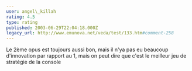 ```yaml
---
user: angel\_killah
rating: 4.5
type: rating
published: 2003-06-29T22:04:18.000Z
legacy_url: http://www.emunova.net/veda/test/133.htm#comment-258
---
```

Le 2ème opus est toujours aussi bon, mais il n'ya pas eu beaucoup d'innovation par rapport au 1, mais on peut dire que c'est le meilleur jeu de stratégie de la console